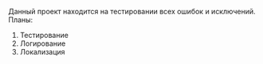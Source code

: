 Данный проект находится на тестировании всех ошибок и исключений.
Планы:
1. Тестирование
2. Логирование
3. Локализация
